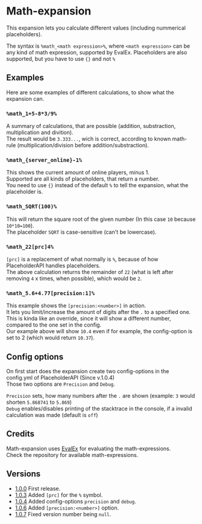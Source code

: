 # Math-expansion
This expansion lets you calculate different values (including nummerical placeholders).

The syntax is `%math_<math expression>%`, where `<math expression>` can be any kind of math expression, supported by EvalEx.
Placeholders are also supported, but you have to use `{}` and not `%`

## Examples
Here are some examples of different calculations, to show what the expansion can.

### `%math_1+5-8*3/9%`
A summary of calculations, that are possible (addition, substraction, multiplication and divition).  
The result would be `3.333...`, wich is correct, according to known math-rule (multiplication/division before addition/substraction).

### `%math_{server_online}-1%`
This shows the current amount of online players, minus 1.  
Supported are all kinds of placeholders, that return a number.  
You need to use `{}` instead of the default `%` to tell the expansion, what the placeholder is.

### `%math_SQRT(100)%`
This will return the square root of the given number (In this case `10` because `10*10=100`).  
The placeholder `SQRT` is case-sensitive (can't be lowercase).

### `%math_22[prc]4%`
`[prc]` is a replacement of what normally is `%`, because of how PlaceholderAPI handles placeholders.  
The above calculation returns the remainder of `22` (what is left after removing `4` x times, when possible), which would be `2`.

### `%math_5.6+4.77[precision:1]%`
This example shows the `[precision:<number>]` in action.  
It lets you limit/increase the amount of digits after the `.` to a specified one.  
This is kinda like an override, since it will show a different number, compared to the one set in the config.  
Our example above will show `10.4` even if for example, the config-option is set to 2 (which would return `10.37`).

## Config options
On first start does the expansion create two config-options in the config.yml of PlaceholderAPI (Since v.1.0.4)  
Those two options are `Precision` and `Debug`.

`Precision` sets, how many numbers after the `.` are shown (example: `3` would shorten `5.868741` to `5.869`)  
`Debug` enables/disables printing of the stacktrace in the console, if a invalid calculation was made (default is `off`)

## Credits
Math-expansion uses [EvalEx](https://github.com/uklimaschewski/EvalEx) for evaluating the math-expressions.  
Check the repository for available math-expressions.

## Versions
* [1.0.0](https://api.extendedclip.com/expansions/math/versions/math-100) First release.
* [1.0.3](https://api.extendedclip.com/expansions/math/versions/math-103) Added `[prc]` for the `%` symbol.
* [1.0.4](https://api.extendedclip.com/expansions/math/versions/math-104) Added config-options `precision` and `debug`.
* [1.0.6](https://api.extendedclip.com/expansions/math/versions/math-106) Added `[precision:<number>]` option.
* [1.0.7](https://api.extendedclip.com/expansions/math/versions/math-107) Fixed version number being `null`.
